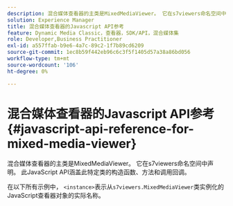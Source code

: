 ```yaml
---
description: 混合媒体查看器的主类是MixedMediaViewer。 它在s7viewers命名空间中声明。 此JavaScript API涵盖此特定类的构造函数、方法和调用回调。
solution: Experience Manager
title: 混合媒体查看器的Javascript API参考
feature: Dynamic Media Classic，查看器，SDK/API，混合媒体集
role: Developer,Business Practitioner
exl-id: a557ffab-b9e6-4a7c-89c2-1f7b89cd6209
source-git-commit: 1ec8b59f442eb96c6c3f5f1405d57a38a86bd056
workflow-type: tm+mt
source-wordcount: '106'
ht-degree: 0%

---
```


# 混合媒体查看器的Javascript API参考{#javascript-api-reference-for-mixed-media-viewer}

混合媒体查看器的主类是MixedMediaViewer。 它在s7viewers命名空间中声明。 此JavaScript API涵盖此特定类的构造函数、方法和调用回调。

在以下所有示例中， `<instance>`表示从`s7viewers.MixedMediaViewer`类实例化的JavaScript查看器对象的实际名称。
